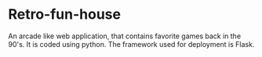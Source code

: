 # Retro-fun-house
An arcade like web application, that contains favorite games back in the 90's. It is coded using python. The framework used for deployment is Flask.
